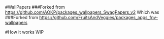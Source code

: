 #WallPapers
###Forked from https://github.com/AOKP/packages_wallpapers_SwagPapers_v2
Which was
###Forked from https://github.com/FruitsAndVeggies/packages_apps_fnv-wallpapers


#How it works
WIP
